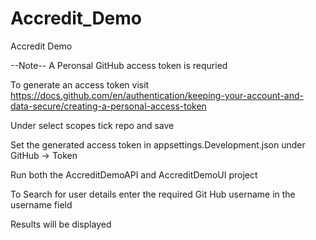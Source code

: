 # Accredit_Demo

Accredit Demo 

--Note-- 
A Peronsal GitHub access token is requried

To generate an access token visit https://docs.github.com/en/authentication/keeping-your-account-and-data-secure/creating-a-personal-access-token

Under select scopes tick repo and save

Set the generated access token in appsettings.Development.json under GitHub -> Token

Run both the AccreditDemoAPI and AccreditDemoUI project

To Search for user details enter the required Git Hub username in the username field

Results will be displayed
